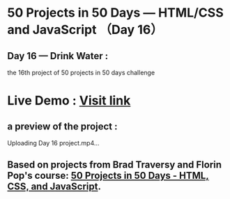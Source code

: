 # 50 Projects in 50 Days — HTML/CSS and JavaScript （Day 16）

## Day 16 — Drink Water :

the 16th project of 50 projects in 50 days challenge

# Live Demo : <a href="https://abdellahak.github.io/50projects50days-Day16/">Visit link</a>

## a preview of the project :



Uploading Day 16 project.mp4…




## Based on projects from Brad Traversy and Florin Pop's course: <a href="https://50projects50days.com">50 Projects in 50 Days - HTML, CSS, and JavaScript</a>.
